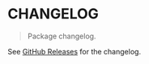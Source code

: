 # CHANGELOG

> Package changelog.

See [GitHub Releases](https://github.com/stdlib-js/ndarray-iter-values/releases) for the changelog.